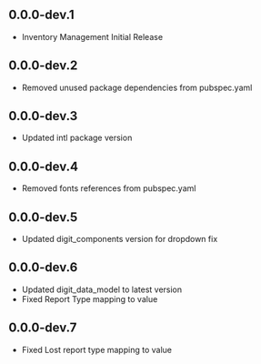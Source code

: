 ## 0.0.0-dev.1
* Inventory Management Initial Release

## 0.0.0-dev.2
* Removed unused package dependencies from pubspec.yaml

## 0.0.0-dev.3
* Updated intl package version

## 0.0.0-dev.4
* Removed fonts references from pubspec.yaml

## 0.0.0-dev.5
* Updated digit_components version for dropdown fix

## 0.0.0-dev.6
* Updated digit_data_model to latest version
* Fixed Report Type mapping to value

## 0.0.0-dev.7
* Fixed Lost report type mapping to value